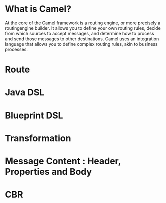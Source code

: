 # What is Camel?
At the core of the Camel framework is a routing engine, or more precisely a routingengine builder. It allows you to define your own routing rules, decide from which
sources to accept messages, and determine how to process and send those messages to
other destinations. Camel uses an integration language that allows you to define complex routing rules, akin to business processes.
# Route

# Java DSL
# Blueprint DSL
# Transformation
# Message Content : Header, Properties and Body
# CBR
